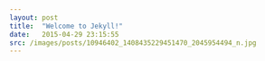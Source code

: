 ```yaml
---
layout: post
title:  "Welcome to Jekyll!"
date:   2015-04-29 23:15:55
src: /images/posts/10946402_1408435229451470_2045954494_n.jpg
---
```

